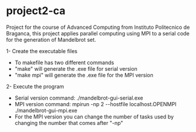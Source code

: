 # project2-ca

Project for the course of Advanced Computing from Instituto Politecnico de Braganca, this project applies parallel computing using MPI to a serial code for the generation of Mandelbrot set. 

1- Create the executable files
- To makefile has two different commands
- "make" will generate the .exe file for serial version
- "make mpi" will generate the .exe file for the MPI version

2- Execute the program
- Serial version command: ./mandelbrot-gui-serial.exe
- MPI version command: mpirun -np 2 --hostfile localhost.OPENMPI ./mandelbrot-gui-mpi.exe
- For the MPI version you can change the number of tasks used by changing the number that comes after "-np"
